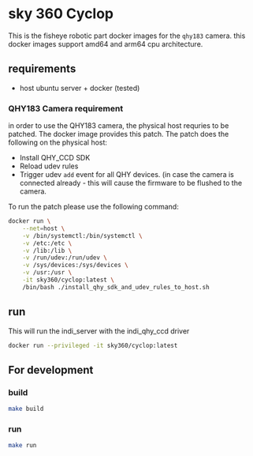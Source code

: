 # sky 360 Cyclop

This is the fisheye robotic part docker images for the `qhy183` camera. this docker images support amd64 and arm64 cpu architecture.

## requirements
- host ubuntu server + docker  (tested)

### QHY183 Camera requirement 

in order to use the QHY183 camera, the physical host requries to be patched. The docker image provides this patch. 
The patch does the following on the physical host:
- Install QHY_CCD SDK
- Reload udev rules
- Trigger udev `add` event for all QHY devices. (in case the camera is connected already - this will cause the firmware to be flushed to the camera. 

To run the patch please use the following command:
```bash
docker run \
	--net=host \
	-v /bin/systemctl:/bin/systemctl \
	-v /etc:/etc \
	-v /lib:/lib \
	-v /run/udev:/run/udev \
	-v /sys/devices:/sys/devices \
	-v /usr:/usr \
	-it sky360/cyclop:latest \
	/bin/bash ./install_qhy_sdk_and_udev_rules_to_host.sh
```
## run 
This will run the indi_server with the indi_qhy_ccd driver
```bash
docker run --privileged -it sky360/cyclop:latest 
```

## For development

### build
```bash
make build
```
### run 
```bash
make run
```


